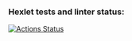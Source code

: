### Hexlet tests and linter status:
[![Actions Status](https://github.com/LenaVolkova/python-project-lvl2/workflows/hexlet-check/badge.svg)](https://github.com/LenaVolkova/python-project-lvl2/actions)